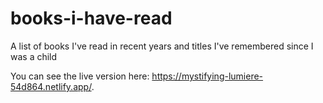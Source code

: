 # books-i-have-read
A list of books I've read in recent years and titles I've remembered since I was a child

You can see the live version here: https://mystifying-lumiere-54d864.netlify.app/.
